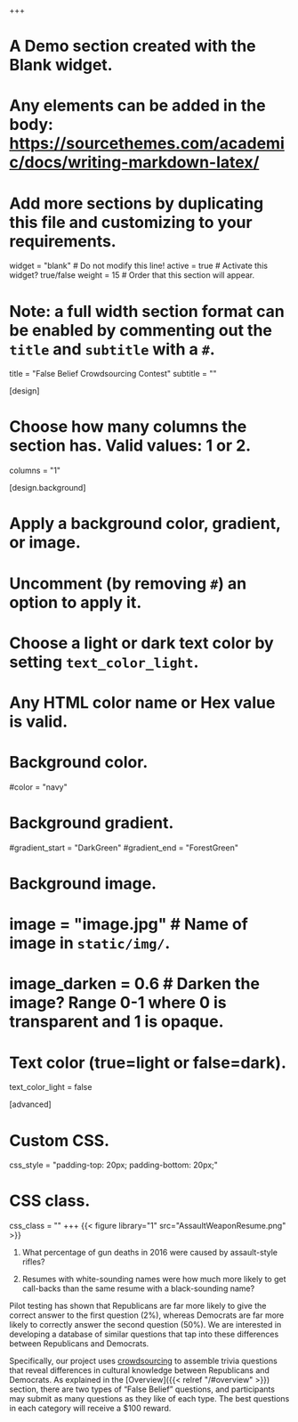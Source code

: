 +++
# A Demo section created with the Blank widget.
# Any elements can be added in the body: https://sourcethemes.com/academic/docs/writing-markdown-latex/
# Add more sections by duplicating this file and customizing to your requirements.

widget = "blank"  # Do not modify this line!
active = true  # Activate this widget? true/false
weight = 15  # Order that this section will appear.

# Note: a full width section format can be enabled by commenting out the `title` and `subtitle` with a `#`.
title = "False Belief Crowdsourcing Contest"
subtitle = ""

[design]
  # Choose how many columns the section has. Valid values: 1 or 2.
  columns = "1"

[design.background]
  # Apply a background color, gradient, or image.
  #   Uncomment (by removing `#`) an option to apply it.
  #   Choose a light or dark text color by setting `text_color_light`.
  #   Any HTML color name or Hex value is valid.

  # Background color.
  #color = "navy"

  # Background gradient.
  #gradient_start = "DarkGreen"
  #gradient_end = "ForestGreen"

  # Background image.
  # image = "image.jpg"  # Name of image in `static/img/`.
  # image_darken = 0.6  # Darken the image? Range 0-1 where 0 is transparent and 1 is opaque.

  # Text color (true=light or false=dark).
  text_color_light = false

[advanced]
 # Custom CSS.
 css_style = "padding-top: 20px; padding-bottom: 20px;"

 # CSS class.
 css_class = ""
+++
{{< figure library="1" src="AssaultWeaponResume.png" >}}

1. What percentage of gun deaths in 2016 were caused by assault-style rifles?  

2. Resumes with white-sounding names were how much more likely to get call-backs than the same resume with a black-sounding name?  

Pilot testing has shown that Republicans are far more likely to give the correct answer to the first question (2%), whereas Democrats are far more likely to correctly answer the second question (50%). We are interested in developing a database of similar questions that tap into these differences between Republicans and Democrats.  

Specifically, our project uses [crowdsourcing](https://en.wikipedia.org/wiki/Crowdsourcing) to assemble trivia questions that reveal differences in cultural knowledge between Republicans and Democrats. As explained in the [Overview]({{< relref "/#overview" >}}) section, there are two types of “False Belief” questions, and participants may submit as many questions as they like of each type. The best questions in each category will receive a $100 reward.
